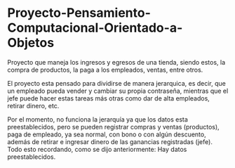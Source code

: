 # Proyecto-Pensamiento-Computacional-Orientado-a-Objetos
Proyecto que maneja los ingresos y egresos de una tienda, siendo estos, la compra de productos, la paga a los empleados, ventas, entre otros.

El proyecto esta pensado para dividirse de manera jerarquica, es decir, que un empleado pueda vender y cambiar su propia contraseña, mientras que el jefe puede hacer estas tareas más otras como dar de alta empleados, retirar dinero, etc.

Por el momento, no funciona la jerarquía ya que los datos esta preestablecidos, pero se pueden registrar compras y ventas (productos), paga de empleado, ya sea normal, con bono o con algún descuento, además de retirar e ingresar dinero de las ganancias registradas (jefe). Todo esto recordando, como se dijo anteriormente: Hay datos preestablecidos.
